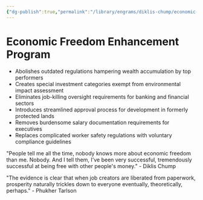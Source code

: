 ```yaml
---
{"dg-publish":true,"permalink":"/library/engrams/diklis-chump/economic-freedom-enhancement-program/","tags":["DC/Aristocracy","DC/AS1"]}
---
```


# Economic Freedom Enhancement Program

- Abolishes outdated regulations hampering wealth accumulation by top performers
- Creates special investment categories exempt from environmental impact assessment
- Eliminates job-killing oversight requirements for banking and financial sectors
- Introduces streamlined approval process for development in formerly protected lands
- Removes burdensome salary documentation requirements for executives
- Replaces complicated worker safety regulations with voluntary compliance guidelines

"People tell me all the time, nobody knows more about economic freedom than me. Nobody. And I tell them, I've been very successful, tremendously successful at being free with other people's money." - Diklis Chump

"The evidence is clear that when job creators are liberated from paperwork, prosperity naturally trickles down to everyone eventually, theoretically, perhaps." - Phukher Tarlson

